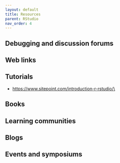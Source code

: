 ```yaml
---
layout: default
title: Resources
parent: RStudio
nav_order: 4
---
```


## Debugging and discussion forums


## Web links


## Tutorials

 - https://www.sitepoint.com/introduction-r-rstudio/\

## Books


## Learning communities


## Blogs


## Events and symposiums